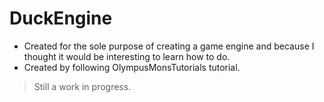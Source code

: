 # DuckEngine
- Created for the sole purpose of creating a game engine and because I thought it would be interesting to learn how to do.
- Created by following OlympusMonsTutorials tutorial.
> Still a work in progress.
